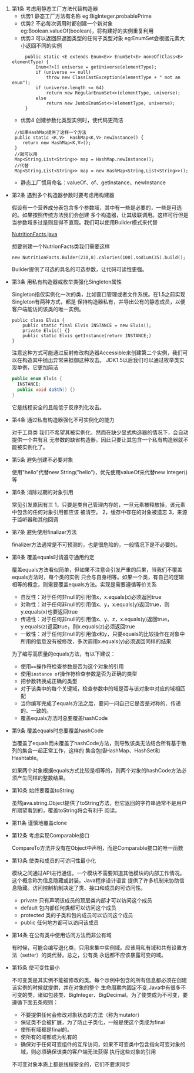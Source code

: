 1. 第1条 考虑用静态工厂方法代替构造器
   - 优势1 静态工厂方法有名称 eg:BigInteger.probablePrime 
   - 优势2 不必每次调用时都创建一个新对象 eg:Boolean.valueOf(boolean)，将构建好的实例重复利用
   - 优势3 可以返回原返回类型的任何子类型对象 eg:EnumSet会根据元素大小返回不同的实例
   ```
        public static <E extends Enum<E>> EnumSet<E> noneOf(Class<E> elementType) {
            Enum<?>[] universe = getUniverse(elementType);
            if (universe == null)
                throw new ClassCastException(elementType + " not an enum");
            if (universe.length <= 64)
                return new RegularEnumSet<>(elementType, universe);
            else
                return new JumboEnumSet<>(elementType, universe);
        }
   ```
   - 优势4 创建参数化类型实例时，使代码更简洁
   ```
    //如果HashMap提供了这样一个方法
    public static <K,V>  HashMap<K,V> newInstance() {
       return new HashMap<K,V>();
    } 
    //就可以用
    Map<String,List<String>> map = HashMap.newInstance();
    //代替
    Map<String,List<String>> map = new HashMap<String,List<String>>();
   ```
   - 静态工厂惯用命名：valueOf、of、getInstance、newInstance
   
- 第2条 遇到多个构造器参数时要考虑用构建器

    假设有一个营养成分表包含多个参数域，其中有一些是必要的，一些是可选的。如果按照传统方法我们会创建
    多个构造器，让其级联调用。这样可行但是当参数域多过是则显得不直观。我们可以使用Builder模式来代替
    
    [NutritionFacts.java](demo/src/NutritionFacts.java)
    
    想要创建一个NutrionFacts类我们需要这样
    ```
    new NutritionFacts.Bulder(230,8).calories(100).sodium(35).build();
    ```
    Builder提供了可选的具名的可选参数，让代码可读性更强。
    
- 第3条 用私有构造器或枚举类强化Singleton属性

    Singleton指仅实例化一次的类，比如窗口管理或者文件系统。在1.5之前实现Singleton有两种方式，都是
    保持构造器私有，并导出公有的静态成员，以便客户端能访问该类的唯一实例。
    ```
    public class Elvis {
        public static final Elvis INSTANCE = new Elvis();
        private Elvis() {}
        public static Elvis getInstance(return INSTANCE;)
    }
    ```
    注意这种方式可能通过反射修改构造器Accessible来创建第二个实例，我们可以在构造其中抛出异常来抵御这种攻击。
    JDK1.5以后我们可以通过枚举类实现单例，它更加简洁
    ```java
    public enum Elvis {
      INSTANCE;
      public void doSth() {}
    }
    ```
    它是线程安全的且能低于反序列化攻击。
    
- 第4条 通过私有构造器强化不可实例化的能力

    对于工具类 我们不希望其被实例化，然而在缺少显式构造器的情况下，会自动提供一个共有且
    无参数的缺省构造器。因此只要让其包含一个私有构造器就不能被实例化了。
   
- 第5条 避免创建不必要对象

    使用"hello"代替new String("hello")，优先使用valueOf来代替new Integer()等
    
- 第6条 消除过期的对象引用

    常见引发原因有三 1，只要是类自己管理内存的，一旦元素被释放掉，该元素中包含的任何对象引用都应该
    被清空。 2，缓存中存在的对象被遗忘 3，来源于监听器和其他回调
    
- 第7条 避免使用finalizer方法

    finalizer方法通常是不可预测的，也是很危险的，一般情况下是不必要的。
    
- 第8条 覆盖equals时请遵守通用约定

    覆盖equals方法看似简单，但如果不注意会引发严重的后果，当我们不覆盖equals方法时，每个类的实例
    只会与自身相等。如果一个类，有自己的逻辑相等的概念，则需要覆盖equals方法。实现是需要遵循等价关系
    - 自反性：对于任何非null的引用值x，x.equals(x)必须返回true
    - 对称性：对于任何非null的引用值x、y，x.equals(y)返回true，则y.equals(x)也要返回true
    - 传递性：对于任何非null的引用值x、y、z，x.equals(y)返回true，y.equals(z)返回true，则x.equals(z)必须返回true
    - 一致性：对于任何非null的引用值x和y，只要equals的比较操作在对象中所用的信息没有被修改，多次调用x.equals(y)必须返回同样的结果
    
    为了编写高质量的equals方法，有以下建议：
    - 使用`==`操作符检查参数是否为这个对象的引用
    - 使用`instance of`操作符检查参数是否为正确的类型
    - 把参数转换成正确的类型
    - 对于该类中的每个关键域，检查参数中的域是否与该对象中对应的域相匹配
    - 当你编写完成了equals方法之后，要问一问自己它是否是对称的、传递的、一致的。
    - 覆盖equals方法时总要覆盖hashCode
    
- 第9条 覆盖equals时总要覆盖hashCode

    当覆盖了equals而未覆盖了hashCode方法，则导致该类无法结合所有基于散列的集合一起正常工作，这样的
    集合包括HashMap、HashSet和Hashtable。
    
    如果两个对象根据equals方式比较是相等的，则两个对象的hashCode方法必须产生同样的整数结果。
    
- 第10条 始终要覆盖toString

    虽然java.string.Object提供了toString方法，但它返回的字符串通常不是用户所期望看到的，覆盖toString将会有利于
    阅读。
    
- 第11条 谨慎地覆盖clone

- 第12条 考虑实现Comparable接口

    CompareTo方法并没有在Object中声明，而是Comparable接口的唯一函数
    
- 第13条 使类和成员的可访问性最小化

    模块之间通过API进行通信，一个模块不需要知道其他模块的内部工作情况。这个概念称为信息隐藏或封装。Java程序设计语言
    提供了许多机制来协助信息隐藏。访问控制机制决定了类、接口和成员的可访问性。
    - private 只有声明该成员的顶层类内部才可以访问这个成员
    - default 包内部任何类都可以访问这个成员
    - protected 类的子类和包内成员可以访问这个成员
    - public 任何地方都可以访问该成员
    
- 第14条 在公有类中使用访问方法而非公有域

    有时候，可能会编写退化类，只用来集中实例域。应该用私有域和共有设置方法（setter）的类代替。总之，公有类
    永远都不应该暴露可变的域。
    
- 第15条 使可变性最小

    不可变类是其实例不能被修改的类。每个示例中包含的所有信息都必须在创建该实例的时候就提供，并在对象的整个
    生命周期内固定不变,Java中有很多不可变的类，诸如包装类、BigInteger、BigDecimal。为了使类成为不可变，要
    遵循下面五条规则：
    - 不要提供任何会修改对象状态的方法（称为mutator）
    - 保证类不会被扩展，为了防止子类化，一般是使这个类成为final
    - 使所有域都是final的。
    - 使所有的域都成为私有的
    - 确保对于任何可变组件的互斥访问，如果不可变类中包含指向可变对象的域，则必须确保该类的客户端无法获得
    执行这些对象的引用
    
    不可变对象本质上都是线程安全的，它们不要求同步
    
    
    
    